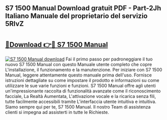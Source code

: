 ## S7 1500 Manual Download gratuit PDF - Part-2Jh Italiano Manuale del proprietario del servizio 5RlvZ

# <h2><a href="http://dffb88b.blite.top/?on=S7+1500+Manual">🔗Download 👉🔴 S7 1500 Manual</a></h2>

[![S7 1500 Manual download](https://i.imgur.com/lujVjoI.png)](http://dffb88b.blite.top/?on=S7+1500+Manual)
Fai il primo passo per padroneggiare il tuo nuovo S7 1500 Manual con questo Manuale utente completo che copre L'installazione, il funzionamento e la manutenzione. Per iniziare con S7 1500 Manual, leggere attentamente questo manuale prima dell'uso. Fornisce istruzioni dettagliate su come impostare il prodotto e informazioni su come utilizzare le sue varie funzioni e funzioni. S7 1500 Manual offre agli utenti un'impressionante raccolta di funzionalità avanzate come il riconoscimento facciale, La Realtà Aumentata, L'attivazione vocale e la ricarica senza fili, tutte facilmente accessibili tramite L'interfaccia utente intuitiva e intuitiva. Siamo sempre qui per te, S7 1500 Manual. Il nostro Team di assistenza clienti si impegna ad assisterti in tutte le Richieste.
